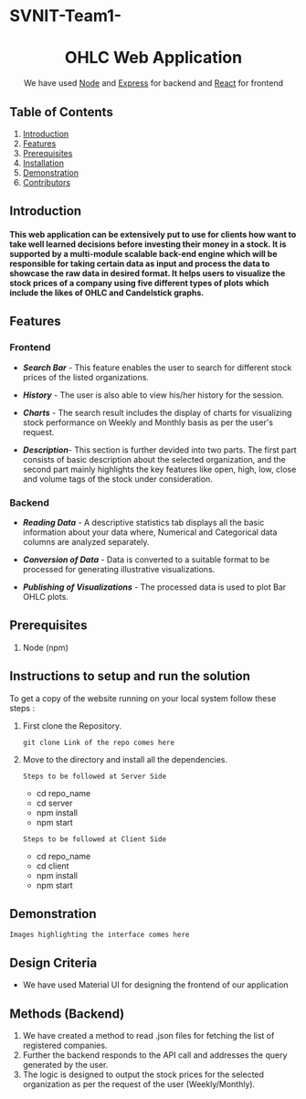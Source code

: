 # SVNIT-Team1-

<h1 align="center">OHLC Web Application</h1>

<div align="center">

 We have used [Node](https://nodejs.org/en/about/) and [Express](https://expressjs.com/) for backend and [React](https://reactjs.org/) for frontend

</div>

## Table of Contents

1. [Introduction](#Introduction)
2. [Features](#Features)
3. [Prerequisites](#Prerequirites)
4. [Installation](#Installation)
5. [Demonstration](#Demonstration)
6. [Contributors](#Contributions)

## Introduction

#### This web application can be extensively put to use for clients how want to take well learned decisions before investing their money in a stock. It is supported by a multi-module scalable back-end engine which will be responsible for taking certain data as input and process the data to showcase the raw data in desired format. It helps users to visualize the stock prices of a company using five different types of plots which include the likes of OHLC and Candelstick graphs.


## Features

### Frontend

- **_Search Bar_** - This feature enables the user to search for different stock prices of the listed organizations. 
 
- **_History_** - The user is also able to view his/her history for the session. 

- **_Charts_** - The search result includes the display of charts for visualizing stock performance on Weekly and Monthly basis as per the user's request.

- **_Description_**- This section is further devided into two parts. The first part consists of basic description about the selected organization, and the second part mainly highlights the key features like open, high, low, close and volume tags of the stock under consideration. 

### Backend

- **_Reading Data_** - A descriptive statistics tab displays all the basic information about your data where, Numerical and Categorical data columns are analyzed separately.

- **_Conversion of Data_** - Data is converted to a suitable format to be processed for generating illustrative visualizations.

- **_Publishing of Visualizations_** - The processed data is used to plot Bar OHLC plots.

## Prerequisites

1. Node (npm)


## Instructions to setup and run the solution

To get a copy of the website running on your local system follow these steps :

1.  First clone the Repository.

    ```git clone Link of the repo comes here```

2.  Move to the directory and install all the dependencies.
    
    ```Steps to be followed at Server Side```  
    - cd repo_name  
    - cd server  
    - npm install  
    - npm start  

    
    ```Steps to be followed at Client Side```  
    - cd repo_name  
    - cd client  
    - npm install  
    - npm start  

## Demonstration

```Images highlighting the interface comes here```

## Design Criteria

- We have used Material UI for designing the frontend of our application

## Methods (Backend)

1. We have created a method to read .json files for fetching the list of registered companies.
2. Further the backend responds to the API call and addresses the query generated by the user. 
3. The logic is designed to output the stock prices for the selected organization as per the request of the user (Weekly/Monthly).

